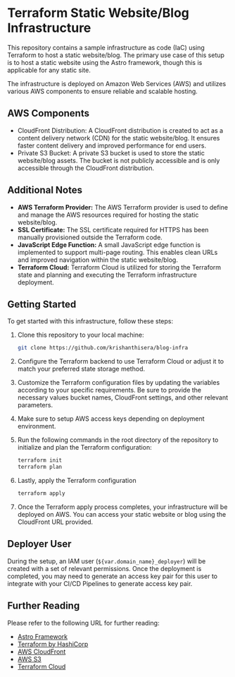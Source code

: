 # Terraform Static Website/Blog Infrastructure

This repository contains a sample infrastructure as code (IaC) using Terraform to host a static website/blog. The primary use case of this setup is to host a static website using the Astro framework, though this is applicable for any static site.

The infrastructure is deployed on Amazon Web Services (AWS) and utilizes various AWS components to ensure reliable and scalable hosting.

## AWS Components

- CloudFront Distribution: A CloudFront distribution is created to act as a content delivery network (CDN) for the static website/blog. It ensures faster content delivery and improved performance for end users.
- Private S3 Bucket: A private S3 bucket is used to store the static website/blog assets. The bucket is not publicly accessible and is only accessible through the CloudFront distribution.

## Additional Notes

- **AWS Terraform Provider:** The AWS Terraform provider is used to define and manage the AWS resources required for hosting the static website/blog.
- **SSL Certificate:** The SSL certificate required for HTTPS has been manually provisioned outside the Terraform code.
- **JavaScript Edge Function:** A small JavaScript edge function is implemented to support multi-page routing. This enables clean URLs and improved navigation within the static website/blog.
- **Terraform Cloud:** Terraform Cloud is utilized for storing the Terraform state and planning and executing the Terraform infrastructure deployment.

## Getting Started

To get started with this infrastructure, follow these steps:

1. Clone this repository to your local machine:

    ```sh
    git clone https://github.com/krishanthisera/blog-infra
    ```

2. Configure the Terraform backend to use Terraform Cloud or adjust it to match your preferred state storage method.
3. Customize the Terraform configuration files by updating the variables according to your specific requirements. Be sure to provide the necessary values bucket names, CloudFront settings, and other relevant parameters.
4. Make sure to setup  AWS access keys depending on deployment environment.
5. Run the following commands in the root directory of the repository to initialize and plan the Terraform configuration:

    ```sh
    terraform init
    terraform plan
    ```

6. Lastly, apply the Terraform configuration

    ```sh
    terraform apply
    ```

7. Once the Terraform apply process completes, your infrastructure will be deployed on AWS. You can access your static website or blog using the CloudFront URL provided.

## Deployer User

During the setup, an IAM user (`${var.domain_name}_deployer`) will be created with a set of relevant permissions. Once the deployment is completed, you may need to generate an access key pair for this user to integrate with your CI/CD Pipelines to generate access key pair.

## Further Reading

Please refer to the following URL for further reading:

- [Astro Framework](https://astro.build/)
- [Terraform by HashiCorp](https://www.terraform.io/)
- [AWS CloudFront](https://aws.amazon.com/cloudfront/)
- [AWS S3](https://aws.amazon.com/s3/)
- [Terraform Cloud](https://www.terraform.io/cloud)
